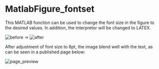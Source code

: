 # MatlabFigure_fontset

This MATLAB function can be used to change the font size in the figure to the desired values. 
In addition, the interpretor will be changed to LATEX. 

![before](https://github.com/user-attachments/assets/fc6ee7f3-fb95-4955-b47b-117c8fb90672) &rarr;
![after](https://github.com/user-attachments/assets/9fd025e2-357a-4df0-aa5b-9f9a9572d528)

After adjustment of font size to 8pt, the image blend well with the text, as can be seen in a published page below:

![page_preview](https://github.com/user-attachments/assets/d91de5dc-4db6-4bee-8615-dabb4b2326f1)
